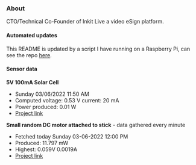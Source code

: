 ### About
CTO/Technical Co-Founder of Inkit Live a video eSign platform.

#### Automated updates
This README is updated by a script I have running on a Raspberry Pi, can see the repo [here](https://github.com/jdc-cunningham/raspi-git-repo-updater).

#### Sensor data
**5V 100mA Solar Cell**
- Sunday 03/06/2022 11:50 AM
- Computed voltage: 0.53 V current: 20 mA
- Power produced: 0.01 W
- [Project link](https://github.com/jdc-cunningham/raspisolarplotter)

**Small random DC motor attached to stick** - data gathered every minute
- Fetched today Sunday 03-06-2022 12:00 PM
- Produced: 11.797 mW
- Highest: 0.059V 0.0019A
- [Project link](https://github.com/jdc-cunningham/turbine-raspi)